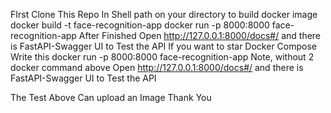 FIrst Clone This Repo
In Shell path on your directory to build docker image
docker build -t face-recognition-app
docker run -p 8000:8000 face-recognition-app
After Finished
Open http://127.0.0.1:8000/docs#/ and there is FastAPI-Swagger UI to Test the API
If you want to star Docker Compose Write this 
docker run -p 8000:8000 face-recognition-app 
Note, without 2 docker command above
Open http://127.0.0.1:8000/docs#/ and there is FastAPI-Swagger UI to Test the API

The Test Above Can upload an Image
Thank You
